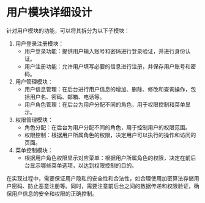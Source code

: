 # 用户模块详细设计

针对用户模块的功能，可以将其拆分为以下子模块：

1. 用户登录注册模块：
   * 用户登录功能：提供用户输入账号和密码进行登录验证，并进行身份认证。
   * 用户注册功能：允许用户填写必要的信息进行注册，并保存用户账号和密码。
2. 用户管理模块：
   * 用户信息管理：在后台进行用户信息的增加、删除、修改和查询操作，包括用户名、密码、邮箱、电话等。
   * 用户角色管理：在后台为用户分配不同的角色，用于权限控制和菜单显示。
3. 权限管理模块：
   * 角色分配：在后台为用户分配不同的角色，用于控制用户的权限范围。
   * 权限控制：根据用户所属角色的权限，决定用户可以执行的操作和访问的页面。
4. 菜单控制模块：
   * 根据用户角色权限显示对应菜单：根据用户所属角色的权限，决定在前后台显示哪些菜单选项，以达到权限控制的目的。

在实现过程中，需要保证用户隐私的安全性和合法性，如合理使用加密算法存储用户密码、防止恶意注册等。同时，需要注意前后台之间的数据传递和权限验证，确保用户信息的安全和权限的正确控制。

